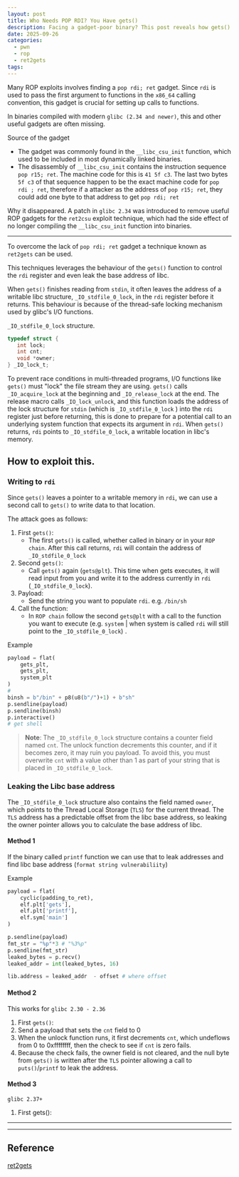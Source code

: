 ```yaml
---
layout: post
title: Who Needs POP RDI? You Have gets()
description: Facing a gadget-poor binary? This post reveals how gets() can be your ultimate ROP primitive. By understanding how gets() reuses the existing RDI value from the vulnerable buffer, we can craft precise chains that set up function arguments and leak libc addresses without traditional gadgets.
date: 2025-09-26
categories:
  - pwn
  - rop
  - ret2gets
tags:
---
```


Many ROP exploits involves finding a `pop rdi; ret` gadget. Since `rdi` is used to pass the first argument to functions in the `x86_64` calling convention, this gadget is crucial for setting up calls to functions. 

In binaries compiled with modern `glibc (2.34 and newer)`, this and other useful gadgets are often missing.

Source of the gadget
- The gadget was commonly found in the `__libc_csu_init` function, which used to be included in most dynamically linked binaries.
- The disassembly of `__libc_csu_init` contains the instruction sequence `pop r15; ret`. The machine code for this is `41 5f c3`. The last two bytes `5f c3` of that sequence happen to be the exact machine code for `pop rdi ; ret`, therefore if a attacker as the address of  `pop r15; ret`, they could add one byte to that address to get `pop rdi; ret`

Why it disappeared.
A patch in `glibc 2.34` was introduced to remove useful ROP gadgets for the `ret2csu` exploit technique, which had the side effect of no longer compiling the `__libc_csu_init` function into binaries.

---
To overcome the lack of `pop rdi; ret` gadget a technique known as `ret2gets` can be used.

This techniques leverages the behaviour of the `gets()` function to control the `rdi` register and even leak the base address of libc.

When `gets()` finishes reading from `stdin`, it often leaves the address of a writable libc structure, `_IO_stdfile_0_lock`, in the `rdi` register before it returns. This behaviour is because of the thread-safe locking mechanism used by glibc's I/O functions.

`_IO_stdfile_0_lock` structure.

```c
typedef struct {
   int lock;
   int cnt;
   void *owner;
} _IO_lock_t;
```

To prevent race conditions in multi-threaded programs, I/O functions like `gets()` must "lock" the file stream they are using. `gets()` calls `_IO_acquire_lock` at the beginning and `_IO_release_lock` at the end. The release macro calls `_IO_lock_unlock`, and this function loads the address of the lock structure for `stdin` (which is `_IO_stdfile_0_lock` ) into the `rdi` register just before returning, this is done to prepare for a potential call to an underlying system function that expects its argument in `rdi`. When `gets()` returns, `rdi` points to `_IO_stdfile_0_lock`, a writable location in libc's memory.

## How to exploit this.
### Writing to `rdi`

Since `gets()` leaves a pointer to a writable memory in `rdi`, we can use a second call to `gets()` to write data to that location.

The attack goes as follows:
1. First `gets()`: 
	- The first `gets()` is called, whether called in binary or in your `ROP chain`. After this call returns, `rdi` will contain the address of `_IO_stdfile_0_lock`
2. Second `gets()`:
	- Call `gets()` again (`gets@plt`). This time when gets executes, it will read input from you and write it to the address currently in `rdi` (`_IO_stdfile_0_lock`).
3. Payload:
	- Send the string you want to populate `rdi`. e.g. `/bin/sh`
4. Call the function:
	- In `ROP chain` follow the second `gets@plt` with a call to the function you want to execute (e.g. `system` | when system is called `rdi` will still point to the `_IO_stdfile_0_lock`) . 

Example
```python
payload = flat(
	gets_plt,
	gets_plt,
	system_plt
)
#
binsh = b"/bin" + p8(u8(b"/")+1) + b"sh"
p.sendline(payload)
p.sendline(binsh)
p.interactive()
# get shell
```

> **Note**: 
> The `_IO_stdfile_0_lock` structure contains a counter field named `cnt`. The unlock function decrements this counter, and if it becomes zero, it may ruin you payload. To avoid this, you must overwrite `cnt` with a value other than 1 as part of your string that is placed in `_IO_stdfile_0_lock`.

### Leaking the Libc base address

The `_IO_stdfile_0_lock`  structure also contains the field named `owner`, which points to the Thread Local Storage (`TLS`) for the current thread. The `TLS` address has a predictable offset from the libc base address, so leaking the owner pointer allows you to calculate the base address of libc.

#### Method 1

If the binary called `printf` function we can use that to leak addresses and find libc base address (`format string vulnerabiliity`) 

Example 

```python
payload = flat(
	cyclic(padding_to_ret),
	elf.plt['gets'],
	elf.plt['printf'],
	elf.sym['main']
)

p.sendline(payload)
fmt_str = "%p"*3 # "%3%p"
p.sendline(fmt_str)
leaked_bytes = p.recv()
leaked_addr = int(leaked_bytes, 16)

lib.address = leaked_addr  - offset # where offset 

```
#### Method 2

This works for `glibc 2.30 - 2.36`
1. First `gets()`:
2. Send a payload that sets the `cnt` field to 0
3. When the unlock function runs, it first decrements `cnt`, which undeflows from 0 to 0xffffffff, then the check to see if `cnt` is zero fails.
4. Because the check fails, the owner field is not cleared, and the null byte from `gets()` is written after the `TLS` pointer allowing a call to `puts()`/`printf` to leak the address.
#### Method 3

`glibc 2.37+`

1. First gets():




--- 



---
## Reference

[ret2gets](https://sashactf.gitbook.io/pwn-notes/pwn/rop-2.34+/ret2gets#exploit-techniques)
